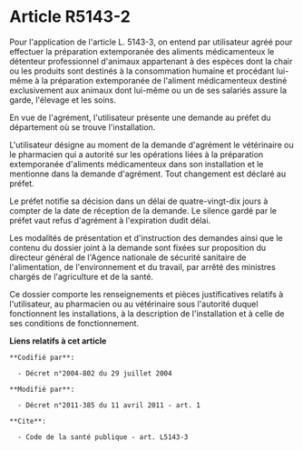 # Article R5143-2

Pour l'application de l'article L. 5143-3, on entend par utilisateur agréé pour effectuer la préparation extemporanée des
aliments médicamenteux le détenteur professionnel d'animaux appartenant à des espèces dont la chair ou les produits sont
destinés à la consommation humaine et procédant lui-même à la préparation extemporanée de l'aliment médicamenteux destiné
exclusivement aux animaux dont lui-même ou un de ses salariés assure la garde, l'élevage et les soins. 

En vue de l'agrément, l'utilisateur présente une demande au préfet du département où se trouve l'installation. 

L'utilisateur désigne au moment de la demande d'agrément le vétérinaire ou le pharmacien qui a autorité sur les opérations
liées à la préparation extemporanée d'aliments médicamenteux dans son installation et le mentionne dans la demande
d'agrément. Tout changement est déclaré au préfet. 

Le préfet notifie sa décision dans un délai de quatre-vingt-dix jours à compter de la date de réception de la demande. Le
silence gardé par le préfet vaut refus d'agrément à l'expiration dudit délai. 

Les modalités de présentation et d'instruction des demandes ainsi que le contenu du dossier joint à la demande sont fixées
sur proposition du directeur général de l'Agence nationale de sécurité sanitaire de l'alimentation, de l'environnement et du
travail, par arrêté des ministres chargés de l'agriculture et de la santé. 

Ce dossier comporte les renseignements et pièces justificatives relatifs à l'utilisateur, au pharmacien ou au vétérinaire
sous l'autorité duquel fonctionnent les installations, à la description de l'installation et à celle de ses conditions de
fonctionnement.

**Liens relatifs à cet article**

	**Codifié par**:

	  - Décret n°2004-802 du 29 juillet 2004

	**Modifié par**:

	  - Décret n°2011-385 du 11 avril 2011 - art. 1

	**Cite**:

	  - Code de la santé publique - art. L5143-3

